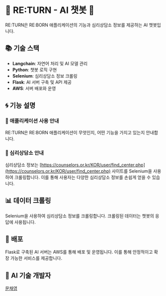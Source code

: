 # 🌟 RE:TURN - AI 챗봇 🌟

RE:TURN은 RE:BORN 애플리케이션의 기능과 심리상담소 정보를 제공하는 AI 챗봇입니다. 

## 📚 기술 스택
- **Langchain**: 자연어 처리 및 AI 모델 관리
- **Python**: 챗봇 로직 구현
- **Selenium**: 심리상담소 정보 크롤링
- **Flask**: AI 서버 구축 및 API 제공
- **AWS**: 서버 배포와 운영

## 🌀 기능 설명

### 💬 애플리케이션 사용 안내
RE:TURN은 RE:BORN 애플리케이션이 무엇인지, 어떤 기능을 가지고 있는지 안내합니다.

### 🧠 심리상담소 안내
심리상담소 정보는 [https://counselors.or.kr/KOR/user/find_center.php](https://counselors.or.kr/KOR/user/find_center.php) 사이트를 Selenium을 사용하여 크롤링합니다. 이를 통해 사용자는 다양한 심리상담소 정보를 손쉽게 얻을 수 있습니다.

## 📊 데이터 크롤링
Selenium을 사용하여 심리상담소 정보를 크롤링합니다. 크롤링된 데이터는 챗봇의 응답에 사용됩니다.

## 🚀 배포
Flask로 구축된 AI 서버는 AWS를 통해 배포 및 운영됩니다. 이를 통해 안정적이고 확장 가능한 서비스를 제공합니다.


## 🤖 AI 기술 개발자
[문채영](https://github.com/mcy0325) 


